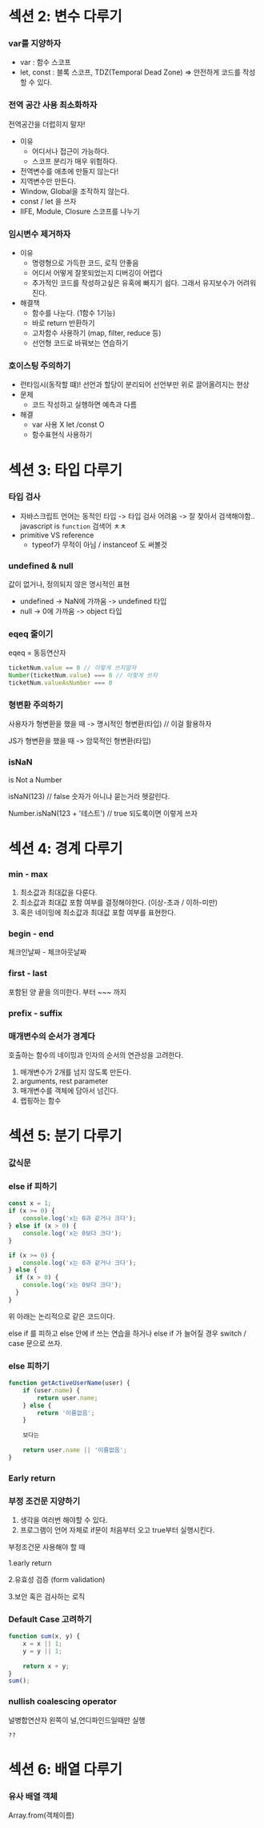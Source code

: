 # 섹션 2: 변수 다루기

### var를 지양하자

* var : 함수 스코프
* let, const : 블록 스코프, TDZ(Temporal Dead Zone) => 안전하게 코드를 작성할 수 있다. 

### 전역 공간 사용 최소화하자

전역공간을 더럽히지 말자!

* 이유
  * 어디서나 접근이 가능하다.
  * 스코프 분리가 매우 위험하다.
* 전역변수를 애초에 만들지 않는다!
* 지역변수만 만든다.
* Window, Global을 조작하지 않는다.
* const / let 을 쓰자
* IIFE, Module, Closure 스코프를 나누기

### 임시변수 제거하자

* 이유
  * 명령형으로 가득한 코드, 로직 안좋음
  * 어디서 어떻게 잘못되었는지 디버깅이 어렵다
  * 추가적인 코드를 작성하고싶은 유혹에 빠지기 쉽다. 그래서 유지보수가 어려워진다.
* 해결책 
  * 함수를 나눈다. (1함수 1기능)
  * 바로 return 반환하기
  * 고차함수 사용하기 (map, filter, reduce 등)
  * 선언형 코드로 바꿔보는 연습하기

### 호이스팅 주의하기

* 런타임시(동작할 떄)! 선언과 할당이 분리되어 선언부만 위로 끌어올려지는 현상
* 문제
  * 코드 작성하고 실행하면 예측과 다름
* 해결
  * var 사용 X let /const O
  * 함수표현식 사용하기

# 섹션 3: 타입 다루기

### 타입 검사

* 자바스크립트 언어는 동적인 타입 -> 타입 검사 어려움 -> 잘 찾아서 검색해야함.. javascript is `function`  검색어 ㅊㅊ
* primitive VS reference
  * typeof가 무적이 아님 / instanceof 도 써볼것

### undefined & null

값이 없거나, 정의되지 않은 명시적인 표현

* undefined -> NaN에 가까움 -> undefined 타입
* null -> 0에 가까움 -> object 타입

### eqeq 줄이기

eqeq = 동등연산자 

```javascript
ticketNum.value == 0 // 이렇게 쓰지말자
Number(ticketNum.value) === 0 // 이렇게 쓰자
ticketNum.valueAsNumber === 0
```

### 형변환 주의하기

사용자가 형변환을 했을 때 -> 명시적인 형변환(타입) // 이걸 활용하자

JS가 형변환을 했을 때 -> 암묵적인 형변환(타입)

### isNaN

is Not a Number

isNaN(123) // false 숫자가 아니냐 묻는거라 헷갈린다.

Number.isNaN(123 + '테스트') // true 되도록이면 이렇게 쓰자

# 섹션 4: 경계 다루기

### min - max

1. 최소값과 최대값을 다룬다.
2. 최소값과 최대값 포함 여부를 결정해야한다. (이상-초과 / 이하-미만)
3. 혹은 네이밍에 최소값과 최대값 포함 여부를 표현한다.

### begin - end

체크인날짜 - 체크아웃날짜 

### first - last

포함된 양 끝을 의미한다. 부터 ~~~ 까지

### prefix - suffix

### 매개변수의 순서가 경계다

호출하는 함수의 네이밍과 인자의 순서의 연관성을 고려한다.

1. 매개변수가 2개를 넘지 않도록 만든다.
2. arguments, rest parameter
3. 매개변수를 객체에 담아서 넘긴다.
4. 랩핑하는 함수

# 섹션 5: 분기 다루기

### 값식문

### else if 피하기

```javascript
const x = 1;
if (x >= 0) {
    console.log('x는 0과 같거나 크다');
} else if (x > 0) {
    console.log('x는 0보다 크다');
}

if (x >= 0) {
    console.log('x는 0과 같거나 크다');
} else {
  if (x > 0) {
    console.log('x는 0보다 크다');
  }
}
```

위 아래는 논리적으로 같은 코드이다.

else if 를 피하고 else 안에 if 쓰는 연습을 하거나 else if 가 늘어질 경우 switch / case 문으로 쓰자.

### else 피하기

```javascript
function getActiveUserName(user) {
    if (user.name) {
        return user.name;
    } else {
        return '이름없음';
    }
    
    보다는
    
    return user.name || '이름없음';
}
```

### Early return

### 부정 조건문 지양하기

1. 생각을 여러번 해야할 수 있다.
2. 프로그램이 언어 자체로 if문이 처음부터 오고 true부터 실행시킨다.

부정조건문 사용해야 할 때

1.early return

2.유효성 검증 (form validation)

3.보안 혹은 검사하는 로직

### Default Case 고려하기

```javascript
function sum(x, y) {
    x = x || 1;
    y = y || 1;
    
    return x + y;
}
sum();
```

### nullish coalescing operator

널병합연산자 왼쪽이 널,언디파인드일때만 실행

`??`

# 섹션 6: 배열 다루기

### 유사 배열 객체

Array.from(객체이름) 